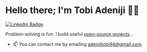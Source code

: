 # Hello there; I'm Tobi Adeniji 👋🏾

<!-- <p align="left"> <img src="https://komarev.com/ghpvc/?username=TobiAdeniji94&label=Profile%20views&color=0e75b6&style=flat" alt="TobiAdeniji94" /> </p> -->

[![Linkedin Badge](https://img.shields.io/badge/-iamtobiadeniji-blue?style=for-the-badge&logo=Linkedin&logoColor=white&link=https://www.linkedin.com/in/iamtobiadeniji)](https://www.linkedin.com/in/iamtobiadeniji)

Problem-solving is fun. I build useful [open-source projects](https://github.com/TobiAdeniji94)...


- 📫 You can contact me by emailing adenijitobi94@gmail.com.
